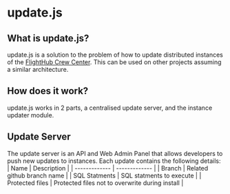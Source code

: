 # update.js

## What is update.js?
update.js is a solution to the problem of how to update distributed instances of the [FlightHub Crew Center](https://github.com/vacenter/vacenter). This can be used on other projects assuming a similar architecture.

## How does it work?
update.js works in 2 parts, a centralised update server, and the instance updater module.

## Update Server
The update server is an API and Web Admin Panel that allows developers to push new updates to instances. Each update contains the following details:
| Name | Description |
| ------------- | ------------- |
| Branch  | Related github branch name  |
| SQL Statments | SQL statments to execute |
| Protected files | Protected files not to overwrite during install |
